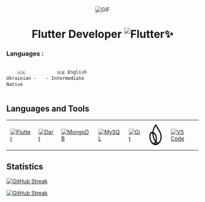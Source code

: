<div align="center">
<img src="https://raw.githubusercontent.com/gist/moonheekim0118/bcbbb9c2fd8c477027617a67e0ec812f/raw/2c15614ff01ff7518bcd6da526939644c8324e11/octocat.gif" width="300px" alt="GIF">
  <h1>Flutter Developer  
    <img src="https://profilinator.rishav.dev/skills-assets/flutterio-icon.svg" alt="Flutter" height="25" />✨
  </h1>
</div>

### Languages :

<div style="display: flex; align-items: flex-start; align: center">
<table  align="center">
  <tr>
    
        🇺🇦 Ukrainian - Native
        
  </tr>

  <tr>
    
        🇬🇧 English - Intermediate
        
  </tr>
</table>
</div>
  <h2>Languages and Tools</h2>



<table align="center" >
  <tr>
    <td style="padding: 10px;">
      <a href="https://flutter.dev/" target="_blank">
        <img src="https://raw.githubusercontent.com/simple-icons/simple-icons/01010ff5af2a49648cf2e78fba6f50ab71b0b39b/icons/flutter.svg" alt="Flutter" height="55" />
      </a>
    </td>
    <td style="padding: 10px;">
      <a href="https://dart.dev/" target="_blank">
        <img src="https://raw.githubusercontent.com/simple-icons/simple-icons/01010ff5af2a49648cf2e78fba6f50ab71b0b39b/icons/dart.svg" alt="Dart" height="55" />
      </a>
    </td>
    <td style="padding: 10px;">
      <a href="https://www.mongodb.com/" target="_blank">
        <img src="https://encrypted-tbn0.gstatic.com/images?q=tbn:ANd9GcSLdRgoa7tpugU2cXc1wJcDXHo6SvurQMzpsA&s" alt="MongoDB" height="55" />
      </a>
    </td>
    <td style="padding: 10px;">
      <a href="https://www.mysql.com/" target="_blank">
        <img src="https://cdn-icons-png.flaticon.com/512/4299/4299956.png" alt="MySQL" height="55" />
      </a>
    </td>
    <td style="padding: 10px;">
      <a href="https://github.com/" target="_blank">
        <img src="https://git-scm.com/images/logos/logomark-black@2x.png" alt="Git" height="55" />
      </a>
    </td>
    <td style="padding: 10px;">
      <a href="https://firebase.google.com/" target="_blank">
        <img src="https://raw.githubusercontent.com/simple-icons/simple-icons/01010ff5af2a49648cf2e78fba6f50ab71b0b39b/icons/firebase.svg" alt="Firebase" height="55" />
      </a>
    </td>
      <td style="padding: 10px;">
      </a><a href="https://code.visualstudio.com/" target="_blank" rel="noreferrer"><img src="https://static-00.iconduck.com/assets.00/visual-studio-code-icon-512x510-jfeof688.png" width="55" height="55" alt="VS Code" />
  
  </tr>
</table>

  <h2>Statistics</h2>

[![GitHub Streak](http://github-readme-streak-stats.herokuapp.com?user=Sofiiakus2&border_radius=5&exclude_days=Sun%2CSat)](https://git.io/streak-stats)
  
<a href="https://git.io/streak-stats"><img src="http://github-readme-streak-stats.herokuapp.com?user=Sofiiakus2&border_radius=5&exclude_days=Sun%2CSat" alt="GitHub Streak" /></a>




